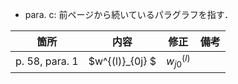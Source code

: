 * para. c: 前ページから続いているパラグラフを指す．

| 箇所          | 内容                                                        | 修正                             | 備考                         |
| :------------: | --------------------------------------------------------- | ------------------------------ | -------------------------- |
| p. 58, para. 1 | $w^{(l)}_{0j} $                          | $w^{(l)}_{j0}$              |                            |
